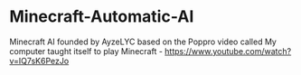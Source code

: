 # Minecraft-Automatic-AI
Minecraft AI founded by AyzeLYC based on the Poppro video called My computer taught itself to play Minecraft - https://www.youtube.com/watch?v=IQ7sK6PezJo
